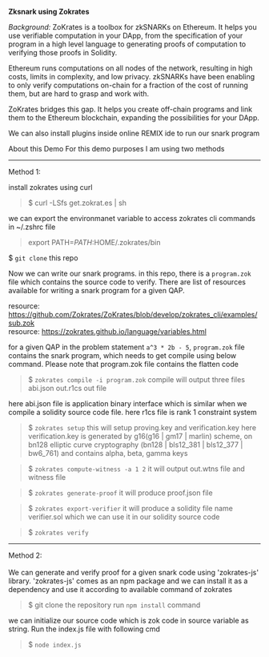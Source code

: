 **Zksnark using Zokrates**

*Background:*
ZoKrates is a toolbox for zkSNARKs on Ethereum. It helps you use verifiable computation in your DApp, from the specification of your program in a high level language to generating proofs of computation to verifying those proofs in Solidity.

Ethereum runs computations on all nodes of the network, resulting in high costs, limits in complexity, and low privacy. zkSNARKs have been enabling to only verify computations on-chain for a fraction of the cost of running them, but are hard to grasp and work with.

ZoKrates bridges this gap. It helps you create off-chain programs and link them to the Ethereum blockchain, expanding the possibilities for your DApp.


We can also install plugins inside online REMIX ide to run our snark program




About this Demo
For this demo purposes I am using two methods




****************

Method 1:

install zokrates using curl
> $ curl -LSfs get.zokrat.es | sh

we can export the environmanet variable to access zokrates cli commands in ~/.zshrc file
> export PATH=$PATH:$HOME/.zokrates/bin 

$ `git clone` this repo

Now we can write our snark programs. in this repo, there is a `program.zok` file which contains the source code to verify. 
There are list of resources available for writing a snark program for a given QAP.

resource: https://github.com/Zokrates/ZoKrates/blob/develop/zokrates_cli/examples/sub.zok
<br />
resource: https://zokrates.github.io/language/variables.html

for a given QAP in the problem statement `a^3 * 2b - 5`, `program.zok` file contains the snark program, which needs to get compile using below command. Please note that program.zok file contains the flatten code

> $ `zokrates compile -i program.zok`
compile will output three files
abi.json
out.r1cs
out file

here abi.json file is application binary interface which is similar when we compile a solidity source code file.
here r1cs file is rank 1 constraint system


> $ `zokrates setup`
this will setup proving.key and verification.key
here verification.key is generated by g16(g16 | gm17 | marlin) scheme, on bn128 elliptic curve cryptography (bn128 | bls12_381 | bls12_377 | bw6_761) and contains alpha, beta, gamma keys

> $ `zokrates compute-witness -a 1 2`
it will output out.wtns file and witness file


> $ `zokrates generate-proof`
it will produce proof.json file

> $ `zokrates export-verifier`
it will produce a solidity file name verifier.sol which we can use it in our solidity source code

> $ `zokrates verify`


****************


Method 2: 
<br />
<br />
We can generate and verify proof for a given snark code using 'zokrates-js' library.
'zokrates-js' comes as an npm package and we can install it as a dependency and use it according to available command of zokrates 

> $ git clone the repository
> run `npm install` command

we can initialize our source code which is zok code in source variable as string.
Run the index.js file with following cmd
> $ `node index.js`